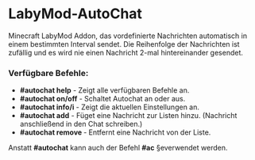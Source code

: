 # LabyMod-AutoChat
Minecraft LabyMod Addon, das vordefinierte Nachrichten automatisch in einem bestimmten Interval sendet. Die Reihenfolge der Nachrichten ist zufällig und es wird nie einen Nachricht 2-mal hintereinander gesendet.

### Verfügbare Befehle:
- **\#autochat help** - Zeigt alle verfügbaren Befehle an.
- **\#autochat on/off** - Schaltet Autochat an oder aus.
- **\#autochat info/i** - Zeigt die aktuellen Einstellungen an.
- **\#autochat add** - Füget eine Nachricht zur Listen hinzu. (Nachricht anschließend in den Chat schreiben.)
- **\#autochat remove <Nummer>** - Entfernt eine Nachricht von der Liste.

Anstatt **#autochat** kann auch der Befehl **#ac** §everwendet werden.